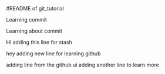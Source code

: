 #README of git_tutorial

Learning commit

Learning about commit

Hi adding this line for stash

hey adding new line for learning github

adding line from the github ui
adding another line to learn more
